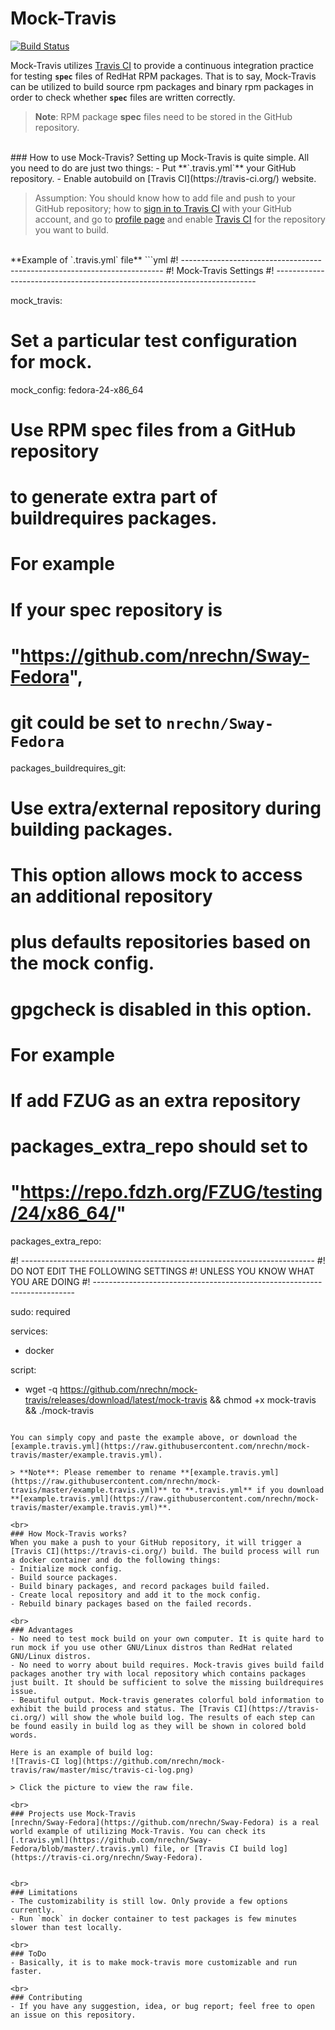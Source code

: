 # Mock-Travis

[![Build Status](http://img.shields.io/travis/nrechn/mock-travis.svg?style=flat-square)](https://travis-ci.org/nrechn/mock-travis)

Mock-Travis utilizes [Travis CI](https://travis-ci.org/) to provide a continuous integration practice for testing **`spec`** files of RedHat RPM packages. That is to say, Mock-Travis can be utilized to build source rpm packages and binary rpm packages in order to check whether **`spec`** files are written correctly.

> **Note**: RPM package **spec** files need to be stored in the GitHub repository.

<br>
### How to use Mock-Travis?
Setting up Mock-Travis is quite simple. All you need to do are just two things:
- Put **`.travis.yml`** your GitHub repository.
- Enable autobuild on [Travis CI](https://travis-ci.org/) website.

> Assumption: You should know how to add file and push to your GitHub repository; how to [sign in to Travis CI](https://travis-ci.org/auth) with your GitHub account, and go to [profile page](https://travis-ci.org/profile) and enable [Travis CI](https://travis-ci.org/) for the repository you want to build.

<br>
**Example of `.travis.yml` file**
```yml
#! -------------------------------------------------------------------------
#! Mock-Travis Settings
#! -------------------------------------------------------------------------

mock_travis:
  # Set a particular test configuration for mock.
  mock_config: fedora-24-x86_64

  # Use RPM spec files from a GitHub repository
  # to generate extra part of buildrequires packages.
  # For example
  #         If your spec repository is 
  #         "https://github.com/nrechn/Sway-Fedora",
  #         git could be set to `nrechn/Sway-Fedora`
  packages_buildrequires_git: 
  # Use extra/external repository during building packages.
  # This option allows mock to access an additional repository
  # plus defaults repositories based on the mock config.
  # gpgcheck is disabled in this option.
  # For example
  #         If add FZUG as an extra repository
  #         packages_extra_repo should set to
  #         "https://repo.fdzh.org/FZUG/testing/24/x86_64/"
  packages_extra_repo:


#! -------------------------------------------------------------------------
#! DO NOT EDIT THE FOLLOWING SETTINGS
#! UNLESS YOU KNOW WHAT YOU ARE DOING
#! -------------------------------------------------------------------------

sudo: required

services:
  - docker

script:
  - wget -q https://github.com/nrechn/mock-travis/releases/download/latest/mock-travis 
        && chmod +x mock-travis 
        && ./mock-travis
```

You can simply copy and paste the example above, or download the [example.travis.yml](https://raw.githubusercontent.com/nrechn/mock-travis/master/example.travis.yml).

> **Note**: Please remember to rename **[example.travis.yml](https://raw.githubusercontent.com/nrechn/mock-travis/master/example.travis.yml)** to **.travis.yml** if you download **[example.travis.yml](https://raw.githubusercontent.com/nrechn/mock-travis/master/example.travis.yml)**.

<br>
### How Mock-Travis works?
When you make a push to your GitHub repository, it will trigger a [Travis CI](https://travis-ci.org/) build. The build process will run a docker container and do the following things:
- Initialize mock config.
- Build source packages.
- Build binary packages, and record packages build failed.
- Create local repository and add it to the mock config.
- Rebuild binary packages based on the failed records.

<br>
### Advantages
- No need to test mock build on your own computer. It is quite hard to run mock if you use other GNU/Linux distros than RedHat related GNU/Linux distros.
- No need to worry about build requires. Mock-travis gives build faild packages another try with local repository which contains packages just built. It should be sufficient to solve the missing buildrequires issue.
- Beautiful output. Mock-travis generates colorful bold information to exhibit the build process and status. The [Travis CI](https://travis-ci.org/) will show the whole build log. The results of each step can be found easily in build log as they will be shown in colored bold words.

Here is an example of build log:
![Travis-CI log](https://github.com/nrechn/mock-travis/raw/master/misc/travis-ci-log.png)

> Click the picture to view the raw file.

<br>
### Projects use Mock-Travis
[nrechn/Sway-Fedora](https://github.com/nrechn/Sway-Fedora) is a real world example of utilizing Mock-Travis. You can check its [.travis.yml](https://github.com/nrechn/Sway-Fedora/blob/master/.travis.yml) file, or [Travis CI build log](https://travis-ci.org/nrechn/Sway-Fedora).


<br>
### Limitations
- The customizability is still low. Only provide a few options currently.
- Run `mock` in docker container to test packages is few minutes slower than test locally.

<br>
### ToDo
- Basically, it is to make mock-travis more customizable and run faster.

<br>
### Contributing
- If you have any suggestion, idea, or bug report; feel free to open an issue on this repository.
